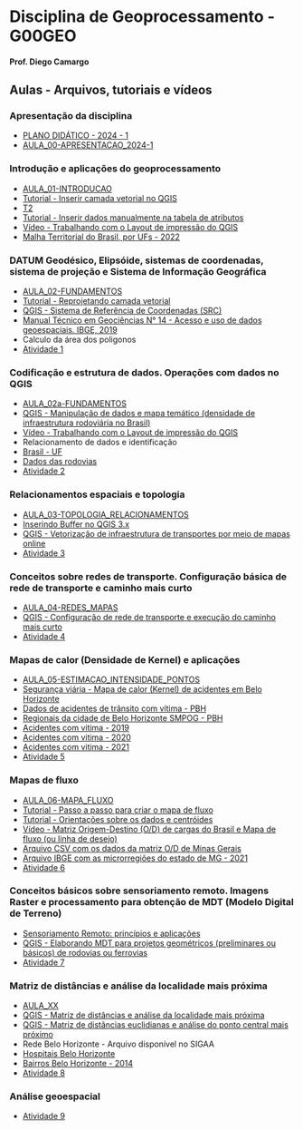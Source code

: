 # Disciplina de Geoprocessamento - G00GEO
#### Prof. Diego Camargo

## Aulas - Arquivos, tutoriais e vídeos
### Apresentação da disciplina
- [PLANO DIDÁTICO - 2024 - 1]()
- [AULA_00-APRESENTACAO_2024-1](https://github.com/d-camargo/geoprocessamento/blob/43e92997989c334c3cf83c683289723df801ab6f/arquivos/AULA_00-APRESENTACAO_2024-1.pdf)

### Introdução e aplicações do geoprocessamento
- [AULA_01-INTRODUCAO](https://github.com/d-camargo/geo/raw/65897db4e83f1ee69554438356894cc4922c1ffe/arquivos/AULA_01-INTRODUCAO.pdf)
- [Tutorial - Inserir camada vetorial no QGIS](https://sway.office.com/VH2ndMKEzRpI45ii?ref=Link)
- [T2](https://github.com/d-camargo/geoprocessamento/blob/2d084eb4eb5d29b4131b4f6bb2ce52550eda54f7/inserir-camada.md)
- [Tutorial - Inserir dados manualmente na tabela de atributos](https://sway.office.com/gokwxb2FP3C4D7Lp?ref=Link)
- [Vídeo - Trabalhando com o Layout de impressão do QGIS](https://youtu.be/NvrLQUenRAQ)
- [Malha Territorial do Brasil, por UFs - 2022](https://github.com/d-camargo/geo/raw/65897db4e83f1ee69554438356894cc4922c1ffe/arquivos/BR_UF_2022.zip)

### DATUM Geodésico, Elipsóide, sistemas de coordenadas, sistema de projeção e Sistema de Informação Geográfica
- [AULA_02-FUNDAMENTOS](https://raw.githubusercontent.com/d-camargo/geo/gh-pages/arquivos/AULA_02-FUNDAMENTOS.pdf)
- [Tutorial - Reprojetando camada vetorial](https://sway.office.com/kHHzvq2lQOFq3HSb?ref=Link)
- [QGIS - Sistema de Referência de Coordenadas (SRC)](https://youtu.be/RhE2YUpkNMo)
- [Manual Técnico em Geociências N° 14 - Acesso e uso de dados geoespaciais. IBGE, 2019](https://biblioteca.ibge.gov.br/visualizacao/livros/liv101675.pdf)
- Calculo da área dos poligonos
- [Atividade 1](https://raw.githubusercontent.com/d-camargo/geo/gh-pages/arquivos/Atividade_01-Geoprocessamento.pdf)

### Codificação e estrutura de dados. Operações com dados no QGIS
- [AULA_02a-FUNDAMENTOS](https://raw.githubusercontent.com/d-camargo/geo/gh-pages/arquivos/AULA_03-DADOS.pdf)
- [QGIS - Manipulação de dados e mapa temático (densidade de infraestrutura rodoviária no Brasil)](https://youtu.be/GWm8ekcsv1M)
- [Vídeo - Trabalhando com o Layout de impressão do QGIS](https://youtu.be/NvrLQUenRAQ)
- Relacionamento de dados e identificação
- [Brasil - UF](https://raw.githubusercontent.com/d-camargo/geo/gh-pages/arquivos/BR_UF_2022.gpkg)
- [Dados das rodovias](https://raw.githubusercontent.com/d-camargo/geo/gh-pages/arquivos/rodovias.csv)
- [Atividade 2](https://raw.githubusercontent.com/d-camargo/geo/gh-pages/arquivos/Atividade_02-Geoprocessamento.pdf)

### Relacionamentos espaciais e topologia
- [AULA_03-TOPOLOGIA_RELACIONAMENTOS](https://raw.githubusercontent.com/d-camargo/geo/gh-pages/arquivos/AULA_03-TOPOLOGIA_RELACIONAMENTOS.pdf)
- [Inserindo Buffer no QGIS 3.x](https://sway.office.com/d8RavoQJsuYDThEq?ref=Link)
- [QGIS - Vetorização de infraestrutura de transportes por meio de mapas online](https://youtu.be/XwLkVBkKL8Q)
- [Atividade 3](https://raw.githubusercontent.com/d-camargo/geo/gh-pages/arquivos/Atividade_03-Geoprocessamento.pdf)

### Conceitos sobre redes de transporte. Configuração básica de rede de transporte e caminho mais curto
- [AULA_04-REDES_MAPAS](https://raw.githubusercontent.com/d-camargo/geo/gh-pages/arquivos/AULA_04-REDES_MAPAS.pdf)
- [QGIS - Configuração de rede de transporte e execução do caminho mais curto](https://youtu.be/ydCOEJsVo78)
- [Atividade 4](https://raw.githubusercontent.com/d-camargo/geo/gh-pages/arquivos/Atividade_04-Geoprocessamento.pdf)

### Mapas de calor (Densidade de Kernel) e aplicações
- [AULA_05-ESTIMACAO_INTENSIDADE_PONTOS](https://raw.githubusercontent.com/d-camargo/geo/gh-pages/arquivos/AULA_05-ESTIMACAO_INTENSIDADE_PONTOS.pdf)
- [Segurança viária - Mapa de calor (Kernel) de acidentes em Belo Horizonte](https://youtu.be/gYEqmZudaG4)
- [Dados de acidentes de trânsito com vítima - PBH](https://dados.pbh.gov.br/dataset/relacao-dos-veiculos-envolvidos-nos-acidentes-de-transito-com-vitima)
- [Regionais da cidade de Belo Horizonte SMPOG - PBH](https://raw.githubusercontent.com/d-camargo/geo/gh-pages/arquivos/REGIONAIS_SMPOG_PBH.gpkg)
- [Acidentes com vitima - 2019](https://raw.githubusercontent.com/d-camargo/geo/gh-pages/arquivos/acidentes_com_vitima_2019-BH.csv)
- [Acidentes com vitima - 2020](https://raw.githubusercontent.com/d-camargo/geo/gh-pages/arquivos/acidentes_com_vitima_2020-BH.csv)
- [Acidentes com vitima - 2021](https://raw.githubusercontent.com/d-camargo/geo/gh-pages/arquivos/acidentes_com_vitima_2021-BH.csv)
- [Atividade 5](https://raw.githubusercontent.com/d-camargo/geo/gh-pages/arquivos/Atividade_05-Geoprocessamento.pdf)

### Mapas de fluxo
- [AULA_06-MAPA_FLUXO](https://raw.githubusercontent.com/d-camargo/geo/gh-pages/arquivos/AULA_06-MAPA_FLUXO.pdf)
- [Tutorial - Passo a passo para criar o mapa de fluxo](https://sway.office.com/MBAQqIcFz4pooVun?ref=Link)
- [Tutorial - Orientações sobre os dados e centróides](https://sway.office.com/zVaGMViN9u8VBDiK?ref=Link&loc=mysways)
- [Vídeo - Matriz Origem-Destino (O/D) de cargas do Brasil e Mapa de fluxo (ou linha de desejo)](https://youtu.be/FvKtsuL-ul4)
- [Arquivo CSV com os dados da matriz O/D de Minas Gerais](https://raw.githubusercontent.com/d-camargo/geo/gh-pages/arquivos/OD-MG_EXPORT.csv)
- [Arquivo IBGE com as microrregiões do estado de MG - 2021](https://raw.githubusercontent.com/d-camargo/geo/gh-pages/arquivos/MICRO_MG-2021-2.gpkg)
- [Atividade 6](https://raw.githubusercontent.com/d-camargo/geo/gh-pages/arquivos/Atividade_06-Geoprocessamento.pdf)

### Conceitos básicos sobre sensoriamento remoto. Imagens Raster e processamento para obtenção de MDT (Modelo Digital de Terreno)
- [Sensoriamento Remoto: princípios e aplicações](https://youtu.be/hPuWMFt66oA?si=lU4WRQOkL6c6LHgz)
- [QGIS - Elaborando MDT para projetos geométricos (preliminares ou básicos) de rodovias ou ferrovias](https://youtu.be/jZuTs68CSGc)
- [Atividade 7](https://raw.githubusercontent.com/d-camargo/geo/gh-pages/arquivos/Atividade_07-Geoprocessamento.pdf)

### Matriz de distâncias e análise da localidade mais próxima
- [AULA_XX]()
- [QGIS - Matriz de distâncias e análise da localidade mais próxima](https://youtu.be/vATTOVOozfQ?si=_37SQL0Egab7gejX)
- [QGIS - Matriz de distâncias euclidianas e análise do ponto central mais próximo](https://youtu.be/mIHzlsoBFL8?si=F4asSl_NRqs-74GK)
- Rede Belo Horizonte - Arquivo disponível no SIGAA
- [Hospitais Belo Horizonte](https://raw.githubusercontent.com/d-camargo/geo/gh-pages/arquivos/HOSPITAIS.gpkg)
- [Bairros Belo Horizonte - 2014](https://raw.githubusercontent.com/d-camargo/geo/gh-pages/arquivos/BAIRROS_2014_SUPLAN_PBH.gpkg)
- [Atividade 8](https://raw.githubusercontent.com/d-camargo/geo/gh-pages/arquivos/Atividade_08-Geoprocessamento.pdf)

### Análise geoespacial
- [Atividade 9](https://raw.githubusercontent.com/d-camargo/geo/gh-pages/arquivos/Atividade_09-Geoprocessamento.pdf)
